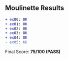 ## Moulinette Results
```diff
+ ex00: OK
+ ex01: OK
+ ex02: OK
+ ex03: OK
+ ex04: OK
- ex05: KO
```
Final Score: **75/100 (PASS)**
